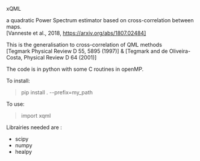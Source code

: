 xQML

a quadratic Power Spectrum estimator based on cross-correlation between maps.<br>
[Vanneste et al., 2018, https://arxiv.org/abs/1807.02484]

This is the generalisation to cross-correlation of QML methods<br>
[Tegmark Physical Review D 55, 5895 (1997)] & [Tegmark and de Oliveira-Costa, Physical Review D 64 (2001)]

The code is in python with some C routines in openMP.<br>

To install:
> pip install . --prefix=my_path

To use:
> import xqml

Librairies needed are :
- scipy
- numpy
- healpy


